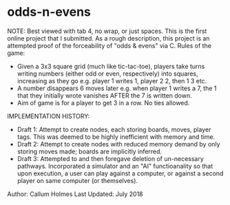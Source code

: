 # odds-n-evens
NOTE: Best viewed with tab 4, no wrap, or just spaces.
This is the first online project that I submitted. As a rough description, this project is an attempted proof of the forceability of "odds & evens" via C.
Rules of the game:
- Given a 3x3 square grid (much like tic-tac-toe), players take turns writing numbers (either odd or even, respectively) into squares,  increasing as they go e.g. player 1 writes 1, player 2 2, then 1 3 etc.
- A number disappears 6 moves later e.g. when player 1 writes a 7, the 1 that they initially wrote vanishes AFTER the 7 is written down.
- Aim of game is for a player to get 3 in a row. No ties allowed. 

IMPLEMENTATION HISTORY: 
- Draft 1: Attempt to create nodes, each storing boards, moves, player tags. This was deemed to be highly inefficient with memory and time. 
- Draft 2: Attempt to create nodes with reduced memory demand by only storing moves made; boards are implicitly inferred.
- Draft 3: Attempted to and then foregave deletion of un-necessary pathways. Incorporated a simulator and an "AI" functioanality so that upon execution, a user can play against a computer, or against a second player on same computer (or themselves). 

Author: Callum Holmes
Last Updated: July 2018
